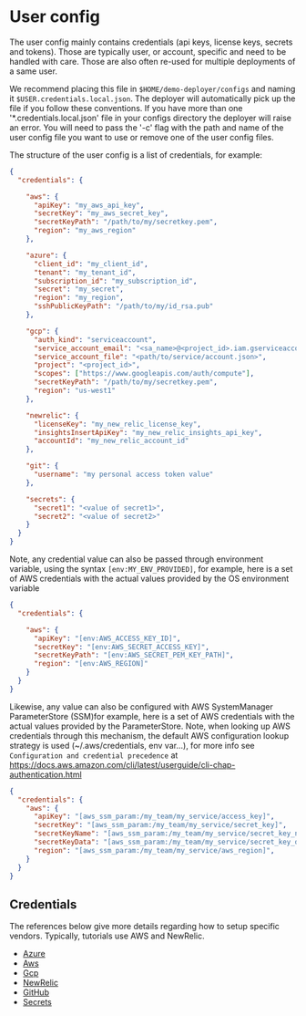 # User config

The user config mainly contains credentials (api keys, license keys, secrets and tokens). Those are typically user, or account, specific and need to be handled with care. Those are also often re-used for multiple deployments of a same user.

We recommend placing this file in `$HOME/demo-deployer/configs` and naming it `$USER.credentials.local.json`. The deployer will automatically pick up the file if you follow these conventions.  If you have more than one '*.credentials.local.json' file in your configs directory the deployer will raise an error.  You will need to pass the '-c' flag with the path and name of the user config file you want to use or remove one of the user config files.

The structure of the user config is a list of credentials, for example:

```json
{
  "credentials": {

    "aws": {
      "apiKey": "my_aws_api_key",
      "secretKey": "my_aws_secret_key",
      "secretKeyPath": "/path/to/my/secretkey.pem",
      "region": "my_aws_region"
    },

    "azure": {
      "client_id": "my_client_id",
      "tenant": "my_tenant_id",
      "subscription_id": "my_subscription_id",
      "secret": "my_secret",
      "region": "my_region",
      "sshPublicKeyPath": "/path/to/my/id_rsa.pub"
    },

    "gcp": {
      "auth_kind": "serviceaccount",
      "service_account_email": "<sa_name>@<project_id>.iam.gserviceaccount.com",
      "service_account_file": "<path/to/service/account.json>",
      "project": "<project_id>",
      "scopes": ["https://www.googleapis.com/auth/compute"],
      "secretKeyPath": "/path/to/my/secretkey.pem",
      "region": "us-west1"
    },

    "newrelic": {
      "licenseKey": "my_new_relic_license_key",
      "insightsInsertApiKey": "my_new_relic_insights_api_key",
      "accountId": "my_new_relic_account_id"
    },

    "git": {
      "username": "my personal access token value"
    },

    "secrets": {
      "secret1": "<value of secret1>",
      "secret2": "<value of secret2>"
    }
  }
}
```

Note, any credential value can also be passed through environment variable, using the syntax `[env:MY_ENV_PROVIDED]`, for example, here is a set of AWS credentials with the actual values provided by the OS environment variable

```json
{
  "credentials": {

    "aws": {
      "apiKey": "[env:AWS_ACCESS_KEY_ID]",
      "secretKey": "[env:AWS_SECRET_ACCESS_KEY]",
      "secretKeyPath": "[env:AWS_SECRET_PEM_KEY_PATH]",
      "region": "[env:AWS_REGION]"
    }
  }
}
```

Likewise, any value can also be configured with AWS SystemManager ParameterStore (SSM)for example, here is a set of AWS credentials with the actual values provided by the ParameterStore.
Note, when looking up AWS credentials through this mechanism, the default AWS configuration lookup strategy is used (~/.aws/credentials, env var...), for more info see `Configuration and credential precedence` at https://docs.aws.amazon.com/cli/latest/userguide/cli-chap-authentication.html

```json
{
  "credentials": {
    "aws": {
      "apiKey": "[aws_ssm_param:/my_team/my_service/access_key]",
      "secretKey": "[aws_ssm_param:/my_team/my_service/secret_key]",
      "secretKeyName": "[aws_ssm_param:/my_team/my_service/secret_key_name]",
      "secretKeyData": "[aws_ssm_param:/my_team/my_service/secret_key_data]",
      "region": "[aws_ssm_param:/my_team/my_service/aws_region]",
    }
  }
}
```

## Credentials

The references below give more details regarding how to setup specific vendors. Typically, tutorials use AWS and NewRelic.

* [Azure](azure.md)
* [Aws](aws.md)
* [Gcp](gcp.md)
* [NewRelic](newrelic.md)
* [GitHub](github.md)
* [Secrets](secrets.md)
